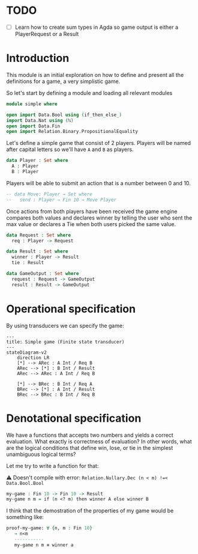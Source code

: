 # TODO

- [ ] Learn how to create sum types in Agda so game output is either a PlayerRequest or a Result

# Introduction

This module is an initial exploration on how to define and present all the definitions for a game, a very simplistic game.

So let's start by defining a module and loading all relevant modules

```agda
module simple where

open import Data.Bool using (if_then_else_)
import Data.Nat using (ℕ)
open import Data.Fin
open import Relation.Binary.PropositionalEquality
```

Let's define a simple game that consist of 2 players. Players will be named after capital letters so we'll have `A` and `B` as players.

```agda
data Player : Set where
  A : Player
  B : Player
```

Players will be able to submit an action that is a number between 0 and 10.

```agda
-- data Move: Player → Set where
--   send : Player → Fin 10 → Move Player
```

Once actions from both players have been received the game engine compares both values and declares winner by telling the user who sent
the max value or declares a Tie when both users picked the same value.

```agda
data Request : Set where
  req : Player -> Request

data Result : Set where
  winner : Player -> Result
  tie : Result

data GameOutput : Set where
  request : Request -> GameOutput
  result : Result -> GameOutput
```
# Operational specification

By using transducers we can specify the game:

```mermaid
---
title: Simple game (Finite state transducer)
---
stateDiagram-v2
    direction LR
    [*] --> ARec : A Int / Req B
    ARec --> [*] : B Int / Result
    ARec --> ARec : A Int / Req B

    [*] --> BRec : B Int / Req A
    BRec --> [*] : A Int / Result
    BRec --> BRec : B Int / Req B
```

# Denotational specification

We have a functions that accepts two numbers and yields a correct evaluation. What exactly is correctness of evaluation?
In other words, what are the logical conditions that define win, lose, or tie in the simplest unambiguous logical terms?

Let me try to write a function for that:

⚠ Doesn't compile with error: `Relation.Nullary.Dec (n < m) !=< Data.Bool.Bool`
```agda
my-game : Fin 10 -> Fin 10 -> Result
my-game n m = if (n <? m) then winner A else winner B
```

I think that the demostration of the properties of my game would be something like:

```agda
proof-my-game: ∀ {n, m : Fin 10}
   → n<m
   -----------
   my-game n m ≡ winner a
```
